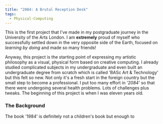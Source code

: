 ```yaml
---
title: "2084: A Brutal Reception Desk"
tags:
  - Physical-Computing
---
```


This is the first project that I've made in my postgraduate journey in the University of the Arts London. I am <strong>extremely</strong> proud of myself who successfully settled down in the very opposite side of the Earth, focused on *learning by doing* and made so many friends!

Anyway, this project is the starting point of expressing my artistic philosophy as a visual, physical form based on creative computing. I already studied complicated subjects in my undergraduate and even built an undergraduate degree from scratch which is called 'BASc Art & Technology' but this felt so new. Not only it's a fresh start in the foreign country but the small step to become a professional. I put too many effort in *'2084'* so that there were undergoing several health problems. Lots of challenges plus tweaks.
The beginning of this project is when I was eleven years old.

### The Background

The book '1984' is definitely not a children's book but enough to 